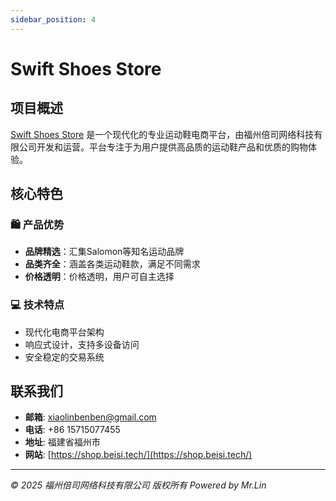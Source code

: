 ```yaml
---
sidebar_position: 4
---
```

# Swift Shoes Store

## 项目概述

[Swift Shoes Store](https://shop.beisi.tech/) 是一个现代化的专业运动鞋电商平台，由福州倍司网络科技有限公司开发和运营。平台专注于为用户提供高品质的运动鞋产品和优质的购物体验。

## 核心特色

### 🛍️ 产品优势
- **品牌精选**：汇集Salomon等知名运动品牌
- **品类齐全**：涵盖各类运动鞋款，满足不同需求
- **价格透明**：价格透明，用户可自主选择

### 💻 技术特点
- 现代化电商平台架构
- 响应式设计，支持多设备访问
- 安全稳定的交易系统

## 联系我们

- **邮箱**: xiaolinbenben@gmail.com
- **电话**: +86 15715077455
- **地址**: 福建省福州市
- **网站**: [https://shop.beisi.tech/](https://shop.beisi.tech/)

---

*© 2025 福州倍司网络科技有限公司 版权所有*
*Powered by Mr.Lin*